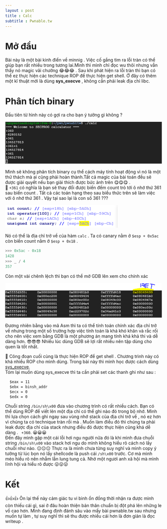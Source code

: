 ```yaml
---
layout : post 
title : Calc
subtitle : Pwnable.tw
---  
```


# Mở đầu
Bài này là một bài kinh điển về minnig . Việc cố gắng tìm ra lỗi tràn có thể giúp bạn rất nhiều trong tương lai.Mình thì mình chỉ đọc wu thôi nhưng vẫn thấy nó magic vãi chưởng 😂😂😂 . Sau khi phát hiện ra lỗi tràn thì bạn có thể ez thực hiện các technique ROP để thực hiện get shell. Ở đây có thêm một kĩ thuật mới là dùng **sys_execve** , không cần phải leak địa chỉ libc.  

# Phân tích binary  
Đầu tiên từ hình này có gợi ra cho bạn ý tưởng gì không ?  

![hinh1](/Pwnable/pwnable.tw/calc_/hinh1.PNG)  

Mình sẽ không phân tích binary cụ thể cách máy tính hoạt động vì nó là một thử thách mà ai cũng phải hoàn thành.Tất cả magic của bài toán 
đều sẽ được giải quyết nếu bạn giải thích được bức ảnh trên 😋😋😋 .  
🌱 ```+361``` có nghĩa là bạn sẽ thay đổi được biến đếm count trỏ tới ô nhớ thứ 361 sau biến count . Tất cả các toán hạng theo sau biểu thức trên sẽ làm việc với ô nhớ thứ 361 . Vậy tại sao lại là con số 361 ???  

![hinh2](/Pwnable/pwnable.tw/calc_/hinh2.PNG)  
  
Nó có thể là địa chỉ trở về của hàm ```calc``` . Ta có canary nằm ở ```$esp + 0x5ac``` còn biến count nằm ở ```$esp + 0x18``` .  
```python 
>>> 0x5ac - 0x18 
1428   
>>> _ / 4  
357  
```
Còn một vài chênh lệch thì bạn có thể mở GDB lên xem cho chính xác  

![hinh3](/Pwnable/pwnable.tw/calc_/hinh3.PNG)  

Đương nhiên bằng vào mã Asm thì ta có thể tính toán chính xác địa chỉ trở về nhưng trong một số trường hợp việc tính toán là khá khó khăn và rắc rối cho nên việc xem bằng GDB là một phương án mang tính khá khả thi và dễ dàng hơn.  😎😎😎 Nhiều lúc dùng GDB sẽ lợi rất nhiều nên tập dùng cho quen là tốt nhất.  

🌾 Công đoạn cuối cùng là thực hiện ROP để get shell . Chương trình này có khá nhiều ROP cho mình dùng. Trong bài này thì mình học được cách dùng [sys_execve](https://stackoverflow.com/questions/9342410/sys-execve-system-call-from-assembly).  
Tóm lại muốn dùng sys_execve thì ta cần phải set các thanh ghi như sau :  
```
  $eax = 11  
  $ebx = binsh_addr  
  $ecx = 0  
  $edx = 0
```  
Chuỗi string ```/bin/sh\x00``` đưa vào chương trình có rất nhiều cách. Bạn có thể dùng ROP để viết lên một địa chỉ có thể ghi nào đó trong bộ nhớ. Mình thì lựa chọn cách ghi ngay sau vùng nhớ stack của địa chỉ trở về , nó ez hơn vì chúng ta có technique tràn rồi mà . Muốn làm điều đó thì chúng ta phải leak được địa chỉ của stack nhưng điều đó được thực hiện cũng khá dễ dàng . ``` +360```. 😀😀😀  
Đến đây mình gặp một cái lỗi hơi ngu người nữa đó là khi mình đưa chuỗi string ```/bin/sh\x00``` vào stack hơi ngu do mình không hiểu rõ cách nó lấy chuỗi như nào. 😑😑😑 Thực ra là mình chưa từng suy nghĩ và mình copy ý tưởng từ lúc bọn nó lấy shellcode là push cái ```/sh\x00``` trước. Cơ mà mình méo hiểu rõ nên nhẫm lẫn lung tung cả. Nhờ một ngươi anh xã hội mà mình lĩnh hội và hiểu rõ được 😛😛😛 

# Kết  
👍👍👍 Ôn lại thế này cảm giác tu vi bình ổn đồng thời nhận ra được mình còn thiếu cái gì, sai ở đâu hoàn thiện bản thân chuẩn bị đột phá lên những le vồ cao hơn. Mình đang định đánh sâu vào mấy bài pwnable.tw sau nhưng muốn tự làm , tự suy nghĩ thì sẽ thu được nhiều cái hơn là đơn giản là đọc writeup . 
